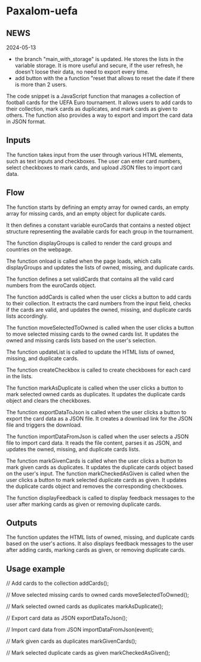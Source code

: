 # Paxalom-uefa

## NEWS

2024-05-13

- the branch "main_with_storage" is updated. He stores the lists in the variable storage. It is more useful and secure, if the user refresh, he doesn't loose their data, no need to export every time.
- add button with the a function "reset that allows to reset the date if there is more than 2 users.

The code snippet is a JavaScript function that manages a collection of football cards for the UEFA Euro tournament. It allows users to add cards to their collection, mark cards as duplicates, and mark cards as given to others. The function also provides a way to export and import the card data in JSON format.

## Inputs

The function takes input from the user through various HTML elements, such as text inputs and checkboxes. The user can enter card numbers, select checkboxes to mark cards, and upload JSON files to import card data.

## Flow

The function starts by defining an empty array for owned cards, an empty array for missing cards, and an empty object for duplicate cards.

It then defines a constant variable euroCards that contains a nested object structure representing the available cards for each group in the tournament.

The function displayGroups is called to render the card groups and countries on the webpage.

The function onload is called when the page loads, which calls displayGroups and updates the lists of owned, missing, and duplicate cards.

The function defines a set validCards that contains all the valid card numbers from the euroCards object.

The function addCards is called when the user clicks a button to add cards to their collection. It extracts the card numbers from the input field, checks if the cards are valid, and updates the owned, missing, and duplicate cards lists accordingly.

The function moveSelectedToOwned is called when the user clicks a button to move selected missing cards to the owned cards list. It updates the owned and missing cards lists based on the user's selection.

The function updateList is called to update the HTML lists of owned, missing, and duplicate cards.

The function createCheckbox is called to create checkboxes for each card in the lists.

The function markAsDuplicate is called when the user clicks a button to mark selected owned cards as duplicates. It updates the duplicate cards object and clears the checkboxes.

The function exportDataToJson is called when the user clicks a button to export the card data as a JSON file. It creates a download link for the JSON file and triggers the download.

The function importDataFromJson is called when the user selects a JSON file to import card data. It reads the file content, parses it as JSON, and updates the owned, missing, and duplicate cards lists.

The function markGivenCards is called when the user clicks a button to mark given cards as duplicates. It updates the duplicate cards object based on the user's input.
The function markCheckedAsGiven is called when the user clicks a button to mark selected duplicate cards as given. It updates the duplicate cards object and removes the corresponding checkboxes.

The function displayFeedback is called to display feedback messages to the user after marking cards as given or removing duplicate cards.

## Outputs

The function updates the HTML lists of owned, missing, and duplicate cards based on the user's actions. It also displays feedback messages to the user after adding cards, marking cards as given, or removing duplicate cards.

## Usage example

// Add cards to the collection
addCards();

// Move selected missing cards to owned cards
moveSelectedToOwned();

// Mark selected owned cards as duplicates
markAsDuplicate();

// Export card data as JSON
exportDataToJson();

// Import card data from JSON
importDataFromJson(event);

// Mark given cards as duplicates
markGivenCards();

// Mark selected duplicate cards as given
markCheckedAsGiven();
